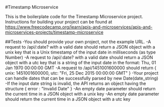 #Timestamp Microservice

This is the boilerplate code for the Timestamp Microservice project. Instructions for building your project can be found at https://www.freecodecamp.org/learn/apis-and-microservices/apis-and-microservices-projects/timestamp-microservice

##Tests
-You should provide your own project, not the example URL.
-A request to /api/:date? with a valid date should return a JSON object with a unix key that is a Unix timestamp of the input date in milliseconds (as type Number)
-A request to /api/:date? with a valid date should return a JSON object with a utc key that is a string of the input date in the format: Thu, 01 Jan 1970 00:00:00 GMT
-A request to /api/1451001600000 should return { unix: 1451001600000, utc: "Fri, 25 Dec 2015 00:00:00 GMT" }
-Your project can handle dates that can be successfully parsed by new Date(date_string)
-If the input date string is invalid, the API returns an object having the structure { error : "Invalid Date" }
-An empty date parameter should return the current time in a JSON object with a unix key
-An empty date parameter should return the current time in a JSON object with a utc key
